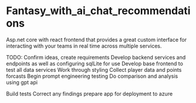 # Fantasy_with_ai_chat_recommendations
Asp.net core with react frontend that provides a great custom interface for interacting with your teams in real time across multiple services.


TODO:
Confirm ideas, create requirements
Develop backend services and endpoints as well as configuring sqlLite for use
Develop base frontend to test all data services
Work through styling 
Collect player data and points forcasts
Begin prompt engineering testing
Do comparison and analysis using gpt api

Build tests
Correct any findings
prepare app for deployment to azure


